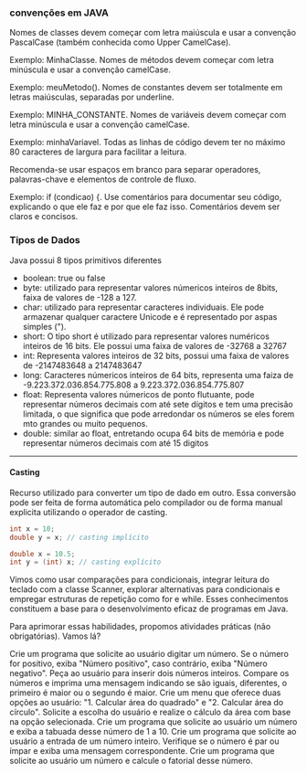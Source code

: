 
### convenções em JAVA

Nomes de classes devem começar com letra maiúscula e usar a convenção PascalCase (também conhecida como Upper CamelCase).

Exemplo: MinhaClasse.
Nomes de métodos devem começar com letra minúscula e usar a convenção camelCase.

Exemplo: meuMetodo().
Nomes de constantes devem ser totalmente em letras maiúsculas, separadas por underline.

Exemplo: MINHA_CONSTANTE.
Nomes de variáveis devem começar com letra minúscula e usar a convenção camelCase.

Exemplo: minhaVariavel.
Todas as linhas de código devem ter no máximo 80 caracteres de largura para facilitar a leitura.

Recomenda-se usar espaços em branco para separar operadores, palavras-chave e elementos de controle de fluxo.

Exemplo: if (condicao) {.
Use comentários para documentar seu código, explicando o que ele faz e por que ele faz isso. Comentários devem ser claros e concisos. 


### Tipos de Dados 

Java possui 8 tipos primitivos diferentes
 - boolean: true ou false
 - byte: utilizado para representar valores númericos inteiros de 8bits, faixa de valores de -128 a 127. 
 - char: utilizado para representar caracteres individuais. Ele pode armazenar qualquer caractere Unicode e é representado por aspas simples (").
 - short: O tipo short é utilizado para representar valores numéricos inteiros de 16 bits. Ele possui uma faixa de valores de -32768 a 32767
 - int: Representa valores inteiros de 32 bits, possui uma faixa de valores de -2147483648 a 2147483647
 - long: Caracteres númericos inteiros de 64 bits, representa uma faiza de -9.223.372.036.854.775.808 a 9.223.372.036.854.775.807
 - float: Representa valores númericos de ponto flutuante, pode representar números decimais com até sete dígitos e tem uma precisão limitada, o que significa que pode arredondar os números se eles forem mto grandes ou muito pequenos.
 - double: similar ao float, entretando ocupa 64 bits de memória e pode representar números decimais com até 15 digitos 

<hr>

#### Casting 
Recurso utilizado para converter um tipo de dado em outro. Essa conversão pode ser feita de forma automática pelo compilador 
ou de forma manual explicita utilizando o operador de casting. 

```java 
int x = 10;
double y = x; // casting implícito

double x = 10.5;
int y = (int) x; // casting explícito

```
Vimos como usar comparações para condicionais, integrar leitura do teclado com a classe Scanner, explorar alternativas para condicionais e empregar estruturas de repetição como for e while. Esses conhecimentos constituem a base para o desenvolvimento eficaz de programas em Java.

Para aprimorar essas habilidades, propomos atividades práticas (não obrigatórias). Vamos lá?

Crie um programa que solicite ao usuário digitar um número. Se o número for positivo, exiba "Número positivo", caso contrário, exiba "Número negativo".
Peça ao usuário para inserir dois números inteiros. Compare os números e imprima uma mensagem indicando se são iguais, diferentes, o primeiro é maior ou o segundo é maior.
Crie um menu que oferece duas opções ao usuário: "1. Calcular área do quadrado" e "2. Calcular área do círculo". Solicite a escolha do usuário e realize o cálculo da área com base na opção selecionada.
Crie um programa que solicite ao usuário um número e exiba a tabuada desse número de 1 a 10.
Crie um programa que solicite ao usuário a entrada de um número inteiro. Verifique se o número é par ou ímpar e exiba uma mensagem correspondente.
Crie um programa que solicite ao usuário um número e calcule o fatorial desse número.
